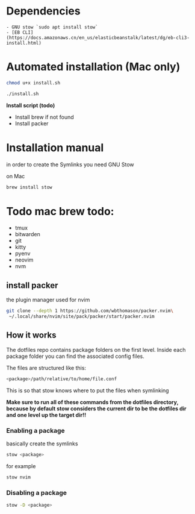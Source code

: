 # Dependencies
    - GNU stow `sudo apt install stow`
    - [EB CLI](https://docs.amazonaws.cn/en_us/elasticbeanstalk/latest/dg/eb-cli3-install.html)

# Automated installation (Mac only)

```sh
chmod u+x install.sh
```

```sh
./install.sh
```

**Install script (todo)**

- Install brew if not found
- Install packer


# Installation manual

in order to create the Symlinks you need GNU Stow

on Mac

```sh
brew install stow
```


# Todo mac brew todo:
- tmux
- bitwarden
- git
- kitty
- pyenv
- neovim
- nvm

## install packer

the plugin manager used for nvim

```sh
git clone --depth 1 https://github.com/wbthomason/packer.nvim\
 ~/.local/share/nvim/site/pack/packer/start/packer.nvim
```

## How it works

The dotfiles repo contains package folders on the first level.
Inside each package folder you can find the associated config files.

The files are structured like this:

```sh
<package>/path/relative/to/home/file.conf
```

This is so that stow knows where to put the files when symlinking

**Make sure to run all of these commands from the dotfiles directory, because by default stow considers the current dir to be the dotfiles dir and one level up the target dir!!**

### Enabling a package

basically create the symlinks

```sh
stow <package>
```

for example

```sh
stow nvim
```

### Disabling a package

```sh
stow -D <package>
```
